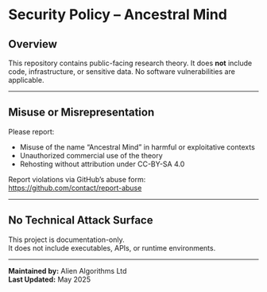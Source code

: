 # Security Policy – Ancestral Mind

## Overview

This repository contains public-facing research theory. It does **not** include code, infrastructure, or sensitive data. No software vulnerabilities are applicable.

---

## Misuse or Misrepresentation

Please report:
- Misuse of the name “Ancestral Mind” in harmful or exploitative contexts  
- Unauthorized commercial use of the theory  
- Rehosting without attribution under CC-BY-SA 4.0  

Report violations via GitHub’s abuse form:  
https://github.com/contact/report-abuse

---

## No Technical Attack Surface

This project is documentation-only.  
It does not include executables, APIs, or runtime environments.

---

**Maintained by:** Alien Algorithms Ltd  
**Last Updated:** May 2025  
